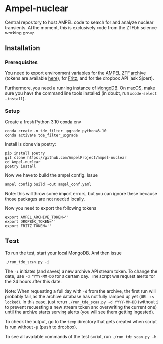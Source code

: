 # Ampel-nuclear
Central repository to host AMPEL code to search for and analyze nuclear transients. At the moment, this is exclusively code from the ZTFbh science working group.

## Installation
### Prerequisites
You need to export environment variables for the [AMPEL ZTF archive](https://ampelproject.github.io/astronomy/ztf/index) (tokens are available [here](https://ampel.zeuthen.desy.de/live/dashboard/tokens)), for [Fritz](https://fritz.science/), and for the dropbox API (ask Sjoert). 

Furthermore, you need a running instance of [MongoDB](https://www.mongodb.com/docs/manual/installation/). On macOS, make sure you have the command line tools installed (in doubt, run `xcode-select –install`).

### Setup
Create a fresh Python 3.10 conda env
```
conda create -n tde_filter_upgrade python=3.10
conda activate tde_filter_upgrade
```
Install is done via poetry:
```
pip install poetry 
git clone https://github.com/AmpelProject/ampel-nuclear
cd Ampel-nuclear
poetry install
```
Now we have to build the ampel config. Issue
```
ampel config build -out ampel_conf.yaml
```
Note: this will throw some import errors, but you can ignore these because those packages are not needed locally. 

Now you need to export the following tokens
```
export AMPEL_ARCHIVE_TOKEN='' 
export DROPBOX_TOKEN=''
export FRITZ_TOKEN=''
```

## Test
To run the test, start your local MongoDB. And then issue

```
./run_tde_scan.py -i
```

The `-i` initiates (and saves) a new archive API stream token. To change the date, use `-d YYYY-MM-DD` for a certain day. The script will request alerts for the 24 hours after this date. 

Note: When requesting a full day with `-d` from the archive, the first run will probably fail, as the archive database has not fully ramped up yet (`URL is locked`). In this case, just rerun `./run_tde_scan.py -d YYYY-MM-DD` (without `i` to prevent requesting a new stream token and overwriting the current one) until the archive starts serving alerts (you will see them getting ingested).

To check the output, go to the `temp` directory that gets created when script is run without `-p` (push to dropbox).

To see all available commands of the test script, run `./run_tde_scan.py -h`.
